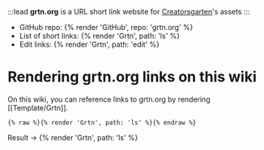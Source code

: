 :::lead
**grtn.org** is a URL short link website for [Creatorsgarten](https://creatorsgarten.org)'s assets
:::

- GitHub repo: {% render 'GitHub', repo: 'grtn.org' %}
- List of short links: {% render 'Grtn', path: 'ls' %}
- Edit links: {% render 'Grtn', path: 'edit' %}

# Rendering grtn.org links on this wiki

On this wiki, you can reference links to grtn.org by rendering [[Template/Grtn]].

```
{% raw %}{% render 'Grtn', path: 'ls' %}{% endraw %}
```

Result &rarr; {% render 'Grtn', path: 'ls' %}